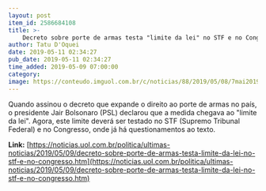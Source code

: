 ```yaml
---
layout: post
item_id: 2586684108
title: >-
    Decreto sobre porte de armas testa "limite da lei" no STF e no Congresso
author: Tatu D'Oquei
date: 2019-05-11 02:34:27
pub_date: 2019-05-11 02:34:27
time_added: 2019-05-09 07:00:00
category: 
image: https://conteudo.imguol.com.br/c/noticias/88/2019/05/08/7mai2019---presidente-jair-bolsonaro-cercado-por-parlamentares-durante-cerimonia-de-assinatura-do-decreto-que-flexibiliza-possa-porte-e-comercializacao-de-armas-de-fogo-por-colecionadores-atiradores-1557316403540_v2_615x300.jpg
---
```


Quando assinou o decreto que expande o direito ao porte de armas no país, o presidente Jair Bolsonaro (PSL) declarou que a medida chegava ao "limite da lei". Agora, este limite deverá ser testado no STF (Supremo Tribunal Federal) e no Congresso, onde já há questionamentos ao texto.

**Link:** [https://noticias.uol.com.br/politica/ultimas-noticias/2019/05/09/decreto-sobre-porte-de-armas-testa-limite-da-lei-no-stf-e-no-congresso.htm](https://noticias.uol.com.br/politica/ultimas-noticias/2019/05/09/decreto-sobre-porte-de-armas-testa-limite-da-lei-no-stf-e-no-congresso.htm)

